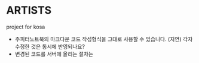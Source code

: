 # ARTISTS
project for kosa

- 주피터노트북의 마크다운 코드 작성형식을 그대로 사용할 수 있습니다. (지연)
각자 수정한 것은 동시에 반영되나요?
- 변경된 코드를 서버에 올리는 절차는 